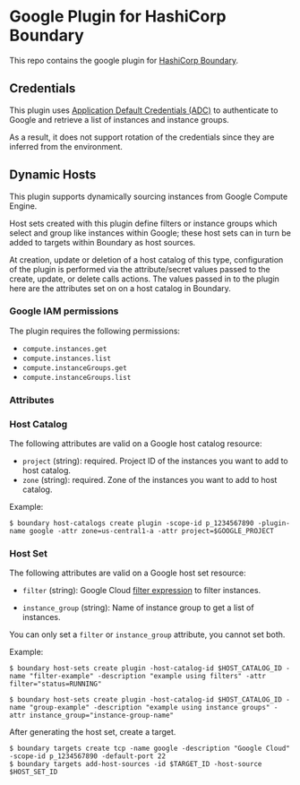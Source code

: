 # Google Plugin for HashiCorp Boundary

This repo contains the google plugin for [HashiCorp
Boundary](https://www.boundaryproject.io/).

## Credentials

This plugin uses [Application Default Credentials (ADC)](https://cloud.google.com/docs/authentication/provide-credentials-adc)
to authenticate to Google and retrieve a list of instances and instance groups.

As a result, it does not support rotation of the credentials since they are inferred
from the environment.

## Dynamic Hosts

This plugin supports dynamically sourcing instances from Google Compute Engine.

Host sets created with this plugin define filters or instance groups
which select and group like instances within Google; these host sets can in turn be
added to targets within Boundary as host sources.

At creation, update or deletion of a host catalog of this type, configuration of the
plugin is performed via the attribute/secret values passed to the create, update, or
delete calls actions. The values passed in to the plugin here are the attributes set
on on a host catalog in Boundary.

### Google IAM permissions

The plugin requires the following permissions:

- `compute.instances.get`
- `compute.instances.list`
- `compute.instanceGroups.get`
- `compute.instanceGroups.list`

### Attributes

### Host Catalog

The following attributes are valid on a Google host catalog resource:

- `project` (string): required. Project ID of the instances you want to add to host catalog.
- `zone` (string): required. Zone of the instances you want to add to host catalog.

Example:

```shell
$ boundary host-catalogs create plugin -scope-id p_1234567890 -plugin-name google -attr zone=us-central1-a -attr project=$GOOGLE_PROJECT
```

### Host Set

The following attributes are valid on a Google host set resource:

- `filter` (string): Google Cloud [filter expression](https://cloud.google.com/sdk/gcloud/reference/topic/filters)
  to filter instances.

- `instance_group` (string): Name of instance group to get a list of instances.

You can only set a `filter` or `instance_group` attribute, you cannot set both.

Example:

```shell
$ boundary host-sets create plugin -host-catalog-id $HOST_CATALOG_ID -name "filter-example" -description "example using filters" -attr filter="status=RUNNING"

$ boundary host-sets create plugin -host-catalog-id $HOST_CATALOG_ID -name "group-example" -description "example using instance groups" -attr instance_group="instance-group-name"
```

After generating the host set, create a target.

```shell
$ boundary targets create tcp -name google -description "Google Cloud" -scope-id p_1234567890 -default-port 22
$ boundary targets add-host-sources -id $TARGET_ID -host-source $HOST_SET_ID
```